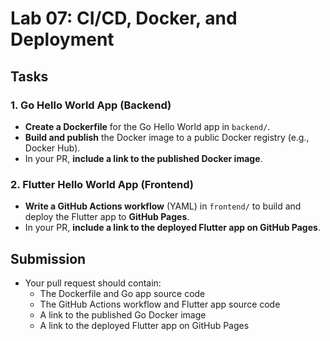# Lab 07: CI/CD, Docker, and Deployment

## Tasks

### 1. Go Hello World App (Backend)
- **Create a Dockerfile** for the Go Hello World app in `backend/`.
- **Build and publish** the Docker image to a public Docker registry (e.g., Docker Hub).
- In your PR, **include a link to the published Docker image**.

### 2. Flutter Hello World App (Frontend)
- **Write a GitHub Actions workflow** (YAML) in `frontend/` to build and deploy the Flutter app to **GitHub Pages**.
- In your PR, **include a link to the deployed Flutter app on GitHub Pages**.

## Submission
- Your pull request should contain:
  - The Dockerfile and Go app source code
  - The GitHub Actions workflow and Flutter app source code
  - A link to the published Go Docker image
  - A link to the deployed Flutter app on GitHub Pages